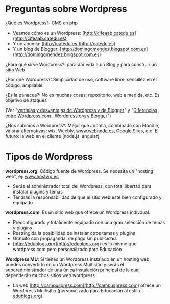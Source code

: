 # Preguntas sobre Wordpress

¿Qué es Wordpress?: CMS en php

* Veamos cómo es un Wordpress: [http://cifeaab.catedu.es](http://cifeaab.catedu.es)
* Y un Joomla: [http://catedu.es](http://catedu.es)
* Y un blog de Blogger: [http://domingomendez.blogspot.com.es](http://domingomendez.blogspot.com.es)

¿Para qué sirve Wordpress?: para dar vida a un Blog y para construir un sitio Web

¿Por qué Wordpress?: Simplicidad de uso, software libre, sencillez en el código, ampliable

¿Es la panacea?: No es muchas cosas: repositorio, web a medida, etc. Es objetivo de ataques

\(Ver "[ventajas y desventajas de Wordpress y de Blogger](http://www.marketingguerrilla.es/wordpress-blog-o-blogger-por-que-tarde-o-temprano-tendras-que-pasarte/#)" y "[Diferencias entre Wordpress.com , Wordpress.org y Blogger](https://www.ciudadano2cero.com/diferencias-wordpress-blogger/)"\)

¿Nos subimos a Wordpress?: Mejor que Joomla, combinado con Moodle, valorar alternativas: wix, Weebly, www.webnode.es, Google Sites, etc. El futuro: la web en el cliente \(node.js, angular\)

# Tipos de Wordpress

**wordpress.org**: Código fuente de Wordpress. Se necesita un "hosting web", ej: www.hostwp.es

* Serás el administrador total del Wordpress, con total libertad para instalar plugins y temas
* Tendrás la responsabilidad de que el sitio web esté bien configurado y equipado

**wordpress.com**: Es un sitio web que ofrece un Wordpress indivdual.

* Preconfigurado  y totalmente equipado con una gran selección de temas y plugins
* Restringida la posibilidad de instalar otros temas y plugins
* Gratuito con propaganda. de pago sin publicidad.
* [http://edublogs.org](http://edublogs.org) es lo mismo que wordpress.com pero personalizado para Educación

**Wordpress MU**: Si tienes un Wordpress instalado en un hosting web, puedes convertirlo en un Wordpress Multisitio y serás el superadministrador de una única instalación principal de la cual dependerán muchos sitios web wordpress.

* La web [http://campuspress.com](http://campuspress.com) ofrece un Wordpress Multisitio \(personalizado para Educación al estilo [edublogs.org](http://edublogs.org)\)



